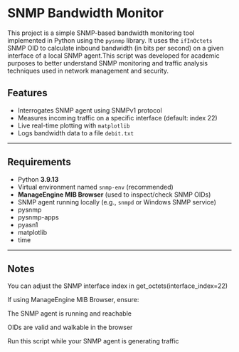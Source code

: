 # SNMP Bandwidth Monitor

This project is a simple SNMP-based bandwidth monitoring tool implemented in Python using the `pysnmp` library. It uses the `ifInOctets` SNMP OID to calculate inbound bandwidth (in bits per second) on a given interface of a local SNMP agent.This script was developed for academic purposes to better understand SNMP monitoring and traffic analysis techniques used in network management and security.

## Features

- Interrogates SNMP agent using SNMPv1 protocol
- Measures incoming traffic on a specific interface (default: index 22)
- Live real-time plotting with `matplotlib`
- Logs bandwidth data to a file `debit.txt`

---

## Requirements

- Python **3.9.13**
- Virtual environment named `snmp-env` (recommended)
- **ManageEngine MIB Browser** (used to inspect/check SNMP OIDs)
- SNMP agent running locally (e.g., `snmpd` or Windows SNMP service)
- pysnmp
- pysnmp-apps
- pyasn1
- matplotlib
- time

---

## Notes
You can adjust the SNMP interface index in get_octets(interface_index=22)

If using ManageEngine MIB Browser, ensure:

The SNMP agent is running and reachable

OIDs are valid and walkable in the browser

Run this script while your SNMP agent is generating traffic




